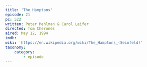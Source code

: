 ```yaml
---
title: 'The Hamptons'
episode: 21
pc: 522
written: Peter Mehlman & Carol Leifer
directed: Tom Cherones
aired: May 12, 1994
imdb:
wiki: 'https://en.wikipedia.org/wiki/The_Hamptons_(Seinfeld)'
taxonomy:
    category:
        - episode
---
```


